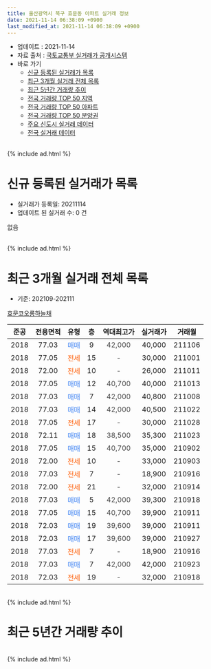 ```yaml
---
title: 울산광역시 북구 효문동 아파트 실거래 정보
date: 2021-11-14 06:38:09 +0900
last_modified_at: 2021-11-14 06:38:09 +0900
---
```


* 업데이트 : 2021-11-14
* 자료 출처 : [국토교통부 실거래가 공개시스템](http://rt.molit.go.kr)
* 바로 가기
    * [신규 등록된 실거래가 목록](#신규-등록된-실거래가-목록)
    * [최근 3개월 실거래 전체 목록](#최근-3개월-실거래-전체-목록)
    * [최근 5년간 거래량 추이](#최근-5년간-거래량-추이)
    * [전국 거래량 TOP 50 지역](https://inasie.github.io/apt-trade-info/최근-3개월-전국에서-가장-거래가-많이-발생한-지역)
    * [전국 거래량 TOP 50 아파트](https://inasie.github.io/apt-trade-info/최근-3개월-전국에서-가장-거래가-많이-발생한-아파트)
    * [전국 거래량 TOP 50 분양권](https://inasie.github.io/apt-trade-info/최근-3개월-전국에서-가장-거래가-많이-발생한-분양권)
    * [주요 신도시 실거래 데이터](https://inasie.github.io/apt-trade-info/주요-신도시)
    * [전국 실거래 데이터](https://inasie.github.io/apt-trade-info/전국)
<br>
{% include ad.html %}
<br>

# 신규 등록된 실거래가 목록
* 실거래가 등록일: 20211114
* 업데이트 된 실거래 수: 0 건

없음

<br>
{% include ad.html %}
<br>

# 최근 3개월 실거래 전체 목록
* 기준: 202109-202111


[효문코오롱하늘채](https://search.naver.com/search.naver?query=%EC%9A%B8%EC%82%B0%EA%B4%91%EC%97%AD%EC%8B%9C+%EB%B6%81%EA%B5%AC+%ED%9A%A8%EB%AC%B8%EB%8F%99+%ED%9A%A8%EB%AC%B8%EC%BD%94%EC%98%A4%EB%A1%B1%ED%95%98%EB%8A%98%EC%B1%84)

|준공|전용면적|유형|층|역대최고가|실거래가|거래월|
|:---:|:---:|:---:|:---:|:---:|:---:|:---:|
|2018|77.03|<span style="color:#4285f3">매매</span>|9|<span style="color:#444444">42,000</span>|40,000|211106|
|2018|77.05|<span style="color:#ff5a00">전세</span>|15|<span style="color:#444444">-</span>|30,000|211001|
|2018|72.00|<span style="color:#ff5a00">전세</span>|10|<span style="color:#444444">-</span>|26,000|211011|
|2018|77.05|<span style="color:#4285f3">매매</span>|12|<span style="color:#444444">40,700</span>|40,000|211013|
|2018|77.03|<span style="color:#4285f3">매매</span>|7|<span style="color:#444444">42,000</span>|40,800|211008|
|2018|77.03|<span style="color:#4285f3">매매</span>|14|<span style="color:#444444">42,000</span>|40,500|211022|
|2018|77.05|<span style="color:#ff5a00">전세</span>|17|<span style="color:#444444">-</span>|30,000|211028|
|2018|72.11|<span style="color:#4285f3">매매</span>|18|<span style="color:#444444">38,500</span>|35,300|211023|
|2018|77.05|<span style="color:#4285f3">매매</span>|15|<span style="color:#444444">40,700</span>|35,000|210902|
|2018|72.00|<span style="color:#ff5a00">전세</span>|10|<span style="color:#444444">-</span>|33,000|210903|
|2018|77.03|<span style="color:#ff5a00">전세</span>|7|<span style="color:#444444">-</span>|18,900|210916|
|2018|72.00|<span style="color:#ff5a00">전세</span>|21|<span style="color:#444444">-</span>|32,000|210914|
|2018|77.03|<span style="color:#4285f3">매매</span>|5|<span style="color:#444444">42,000</span>|39,300|210918|
|2018|77.05|<span style="color:#4285f3">매매</span>|15|<span style="color:#444444">40,700</span>|39,900|210911|
|2018|72.03|<span style="color:#4285f3">매매</span>|19|<span style="color:#444444">39,600</span>|39,000|210911|
|2018|72.03|<span style="color:#4285f3">매매</span>|17|<span style="color:#444444">39,600</span>|39,000|210927|
|2018|77.03|<span style="color:#ff5a00">전세</span>|7|<span style="color:#444444">-</span>|18,900|210916|
|2018|77.03|<span style="color:#4285f3">매매</span>|7|<span style="color:#444444">42,000</span>|42,000|210923|
|2018|72.03|<span style="color:#ff5a00">전세</span>|19|<span style="color:#444444">-</span>|32,000|210918|


<br>
{% include ad.html %}
<br>

# 최근 5년간 거래량 추이


<div style="width:100%;">
    <canvas id="deal_progress" height="200"></canvas>
</div>

<script>
new Chart(document.getElementById("deal_progress"), {
    type: 'line',
    data: {
        labels: ['201611','201612','201701','201702','201703','201704','201705','201706','201707','201708','201709','201710','201711','201712','201801','201802','201803','201804','201805','201806','201807','201808','201809','201810','201811','201812','201901','201902','201903','201904','201905','201906','201907','201908','201909','201910','201911','201912','202001','202002','202003','202004','202005','202006','202007','202008','202009','202010','202011','202012','202101','202102','202103','202104','202105','202106','202107','202108','202109','202110','202111'],
        datasets: [{
            label: '매매',
            pointRadius: 1,
            data: [0, 0, 0, 0, 0, 0, 0, 0, 0, 0, 0, 0, 0, 0, 5, 0, 7, 2, 4, 31, 29, 5, 2, 4, 2, 3, 3, 1, 4, 4, 5, 5, 3, 2, 1, 2, 9, 6, 12, 9, 7, 5, 6, 4, 9, 9, 13, 6, 13, 2, 7, 4, 2, 4, 10, 4, 6, 5, 6, 4, 1],
            borderColor: "rgba(255, 201, 14, 1)",
            backgroundColor: "rgba(255, 201, 14, 0.5)",
            fill: false,
            lineTension: 0
        },{
            label: '전월세',
            pointRadius: 1,
            data: [0, 0, 0, 0, 0, 0, 0, 0, 0, 0, 0, 0, 0, 0, 28, 25, 44, 19, 11, 5, 7, 6, 3, 2, 1, 2, 1, 2, 0, 0, 4, 5, 2, 3, 2, 1, 2, 6, 5, 11, 20, 6, 6, 6, 1, 3, 2, 2, 3, 2, 2, 0, 1, 0, 4, 3, 3, 1, 5, 3, 0],
            borderColor: "rgba(0, 141, 185, 1)",
            backgroundColor: "rgba(0, 141, 185, 0.5)",
            fill: false,
            lineTension: 0
        }
        ]
    },
    options: {
        responsive: true,
        title: {
            display: false
        },
        tooltips: {
            mode: 'index',
            intersect: false
        },
        hover: {
            mode: 'nearest',
            intersect: true
        },
        scales: {
            xAxes: [{
                display: true,
                scaleLabel: {
                    display: true,
                    labelString: '년/월'
                }
            }],
            yAxes: [{
                display: true,
                ticks: {
                    suggestedMin: 0,
                },
                scaleLabel: {
                    display: true,
                    labelString: '실거래 수'
                }
            }]
        }
    }
});

</script>


<br>
{% include ad.html %}
<br>

